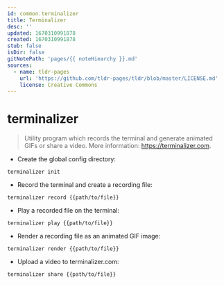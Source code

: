 ```yaml
---
id: common.terminalizer
title: Terminalizer
desc: ''
updated: 1670310991878
created: 1670310991878
stub: false
isDir: false
gitNotePath: 'pages/{{ noteHiearchy }}.md'
sources:
  - name: tldr-pages
    url: 'https://github.com/tldr-pages/tldr/blob/master/LICENSE.md'
    license: Creative Commons
---
```

# terminalizer

> Utility program which records the terminal and generate animated GIFs or share a video.
> More information: <https://terminalizer.com>.

- Create the global config directory:

`terminalizer init`

- Record the terminal and create a recording file:

`terminalizer record {{path/to/file}}`

- Play a recorded file on the terminal:

`terminalizer play {{path/to/file}}`

- Render a recording file as an animated GIF image:

`terminalizer render {{path/to/file}}`

- Upload a video to terminalizer.com:

`terminalizer share {{path/to/file}}`


